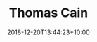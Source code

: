 ---
title: "Thomas Cain"
date: 2018-12-20T13:44:23+10:00
draft: false
jobtitle: "Apprentice Developer (1 year)"
weight: 1
---
